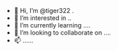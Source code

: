 - 👋 Hi, I’m @tiger322 .
- 👀 I’m interested in ..
- 🌱 I’m currently learning ....
- 💞️ I’m looking to collaborate on ....
- 📫 ......
<!---
tiger322/tiger322 is a ✨ special ✨ repository because its `README.md` (this file) appears on your GitHub profile.
You can click the Preview link to take a look at your changes.
--->
